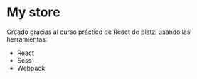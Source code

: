 # My store


Creado gracias al curso práctico de React de platzi usando las herramientas:

- React
- Scss
- Webpack
